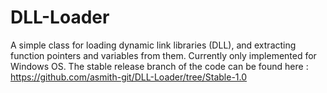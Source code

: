 # DLL-Loader
A simple class for loading dynamic link libraries (DLL), and extracting function pointers and variables from them. Currently only implemented for Windows OS.
The stable release branch of the code can be found here : https://github.com/asmith-git/DLL-Loader/tree/Stable-1.0

